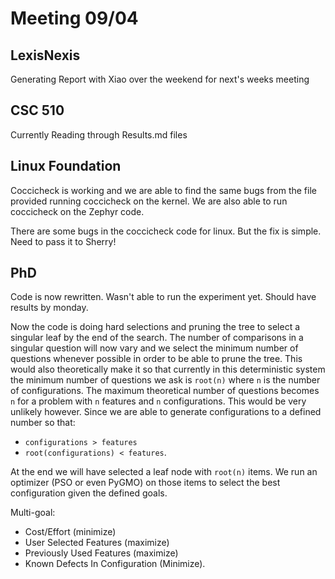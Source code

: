 # Meeting 09/04

## LexisNexis

Generating Report with Xiao over the weekend for next's weeks meeting

## CSC 510 

Currently Reading through Results.md files

## Linux Foundation

Coccicheck is working and we are able to find the same bugs from the file provided running coccicheck on the kernel. 
We are also able to run coccicheck on the Zephyr code.

There are some bugs in the coccicheck code for linux. But the fix is simple. Need to pass it to Sherry!

## PhD

Code is now rewritten. Wasn't able to run the experiment yet. Should have results by monday.

Now the code is doing hard selections and pruning the tree to select a singular leaf by the end of the search. The number of comparisons in a singular question will now vary and we select the minimum number of questions whenever possible in order to be able to prune the tree.
This would also theoretically make it so that currently in this deterministic system the minimum number of questions we ask is `root(n)` where `n` is the number of configurations. 
The maximum theoretical number of questions becomes `n` for a problem with `n` features and `n` configurations. This would be very unlikely however. Since we are able to generate configurations to a defined number so that:
* `configurations > features` 
* `root(configurations) < features`.

At the end we will have selected a leaf node with `root(n)` items. We run an optimizer (PSO or even PyGMO) on those items to select the best configuration given the defined goals. 

Multi-goal: 
* Cost/Effort (minimize) 
* User Selected Features (maximize) 
* Previously Used Features (maximize) 
* Known Defects In Configuration (Minimize).

